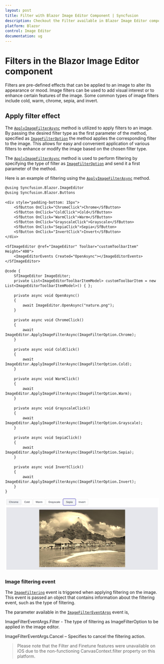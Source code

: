 ```yaml
---
layout: post
title: Filter with Blazor Image Editor Component | Syncfusion
description: Checkout the Filter available in Blazor Image Editor component in Blazor Server App and Blazor WebAssembly App.
platform: Blazor
control: Image Editor
documentation: ug
---
```


# Filters in the Blazor Image Editor component

Filters are pre-defined effects that can be applied to an image to alter its appearance or mood. Image filters can be used to add visual interest or to enhance certain features of the image. Some common types of image filters include cold, warm, chrome, sepia, and invert.
## Apply filter effect 

The [`ApplyImageFilterAsync`](https://help.syncfusion.com/cr/blazor/Syncfusion.Blazor.ImageEditor.SfImageEditor.html#Syncfusion_Blazor_ImageEditor_SfImageEditor_ApplyImageFilterAsync_Syncfusion_Blazor_ImageEditor_ImageFilterOption_) method is utilized to apply filters to an image. By passing the desired filter type as the first parameter of the method, specified as [`ImageFilterOption`](https://help.syncfusion.com/cr/blazor/Syncfusion.Blazor.ImageEditor.ImageFilterOption.html) the method applies the corresponding filter to the image. This allows for easy and convenient application of various filters to enhance or modify the image based on the chosen filter type.

The [`ApplyImageFilterAsync`](https://help.syncfusion.com/cr/blazor/Syncfusion.Blazor.ImageEditor.SfImageEditor.html#Syncfusion_Blazor_ImageEditor_SfImageEditor_ApplyImageFilterAsync_Syncfusion_Blazor_ImageEditor_ImageFilterOption_) method is used to perform filtering by specifying the type of filter as [`ImageFilterOption`]() and send it a first parameter of the method. 

Here is an example of filtering using the [`ApplyImageFilterAsync`](https://help.syncfusion.com/cr/blazor/Syncfusion.Blazor.ImageEditor.SfImageEditor.html#Syncfusion_Blazor_ImageEditor_SfImageEditor_ApplyImageFilterAsync_Syncfusion_Blazor_ImageEditor_ImageFilterOption_) method.

```cshtml
@using Syncfusion.Blazor.ImageEditor
@using Syncfusion.Blazor.Buttons

<div style="padding-bottom: 15px">
    <SfButton OnClick="ChromeClick">Chrome</SfButton>
    <SfButton OnClick="ColdClick">Cold</SfButton>
    <SfButton OnClick="WarmClick">Warm</SfButton>
    <SfButton OnClick="GrayscaleClick">Grayscale</SfButton>
    <SfButton OnClick="SepiaClick">Sepia</SfButton>
    <SfButton OnClick="InvertClick">Invert</SfButton>
</div>

<SfImageEditor @ref="ImageEditor" Toolbar="customToolbarItem" Height="400">
    <ImageEditorEvents Created="OpenAsync"></ImageEditorEvents>
</SfImageEditor>

@code {
    SfImageEditor ImageEditor;
    private List<ImageEditorToolbarItemModel> customToolbarItem = new List<ImageEditorToolbarItemModel>() { };

    private async void OpenAsync()
    {
        await ImageEditor.OpenAsync("nature.png");
    }

    private async void ChromeClick()
    {
        await ImageEditor.ApplyImageFilterAsync(ImageFilterOption.Chrome);
    }

    private async void ColdClick()
    {
        await ImageEditor.ApplyImageFilterAsync(ImageFilterOption.Cold);
    }

    private async void WarmClick()
    {
        await ImageEditor.ApplyImageFilterAsync(ImageFilterOption.Warm);
    }

    private async void GrayscaleClick()
    {
        await ImageEditor.ApplyImageFilterAsync(ImageFilterOption.Grayscale);
    }

    private async void SepiaClick()
    {
        await ImageEditor.ApplyImageFilterAsync(ImageFilterOption.Sepia);
    }

    private async void InvertClick()
    {
        await ImageEditor.ApplyImageFilterAsync(ImageFilterOption.Invert);
    }
}
```

![Blazor Image Editor with Filter an image](./images/blazor-image-editor-filter.jpg)

### Image filtering event 

The [`ImageFiltering`](https://help.syncfusion.com/cr/blazor/Syncfusion.Blazor.ImageEditor.ImageEditorEvents.html#Syncfusion_Blazor_ImageEditor_ImageEditorEvents_ImageFiltering) event is triggered when applying filtering on the image. This event is passed an object that contains information about the filtering event, such as the type of filtering. 

The parameter available in the [`ImageFilterEventArgs`](https://help.syncfusion.com/cr/blazor/Syncfusion.Blazor.ImageEditor.ImageFilterEventArgs.html) event is, 

ImageFilterEventArgs.Filter - The type of filtering as ImageFilterOption to be applied in the image editor. 

ImageFilterEventArgs.Cancel – Specifies to cancel the filtering action.

> Please note that the Filter and Finetune features were unavailable on iOS due to the non-functioning CanvasContext.filter property on this platform.